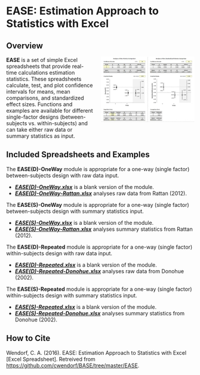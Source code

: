 # EASE: Estimation Approach to Statistics with Excel

## Overview

<img src="EASE.jpg" alt="EASE" align="right" style="padding: 0px 0px 20px 20px;">

**EASE** is a set of simple Excel spreadsheets that provide real-time calculations estimation statistics. These spreadsheets calculate, test, and plot confidence intervals for means, mean comparisons, and standardized effect sizes. Functions and examples are available for different single-factor designs (between-subjects vs. within-subjects) and can take either raw data or summary statistics as input. 

## Included Spreadsheets and Examples

The **EASE(D)-OneWay** module is appropriate for a one-way (single factor) between-subjects design with raw data input.

- [**_EASE(D)-OneWay.xlsx_**](./EASE(D)-OneWay.xlsx) is a blank version of the module.
- [**_EASE(D)-OneWay-Rattan.xlsx_**](./EASE(D)-OneWay-Wendorf.xlsx) analyses raw data from Rattan (2012).

The **EASE(S)-OneWay** module is appropriate for a one-way (single factor) between-subjects design with summary statistics input.

- [**_EASE(S)-OneWay.xlsx_**](./EASE(S)-OneWay.xlsx) is a blank version of the module.
- [**_EASE(S)-OneWay-Rattan.xlsx_**](./EASE(S)-OneWay-Wendorf.xlsx) analyses summary statistics from Rattan (2012).

The **EASE(D)-Repeated** module is appropriate for a one-way (single factor) within-subjects design with raw data input.

- [**_EASE(D)-Repeated.xlsx_**](./EASE(D)-Repeated.xlsx) is a blank version of the module.
- [**_EASE(D)-Repeated-Donohue.xlsx_**](./EASE(D)-Repeated-Donohue.xlsx) analyses raw data from Donohue (2002).

The **EASE(S)-Repeated** module is appropriate for a one-way (single factor) within-subjects design with summary statistics input.

- [**_EASE(S)-Repeated.xlsx_**](./EASE(S)-Repeated.xlsx) is a blank version of the module.
- [**_EASE(S)-Repeated-Donohue.xlsx_**](./EASE(S)-Repeated-Donohue.xlsx) analyses summary statistics from Donohue (2002).

## How to Cite

Wendorf, C. A. (2016). EASE: Estimation Approach to Statistics with Excel [Excel Spreadsheet]. Retreived from https://github.com/cwendorf/BASE/tree/master/EASE.
